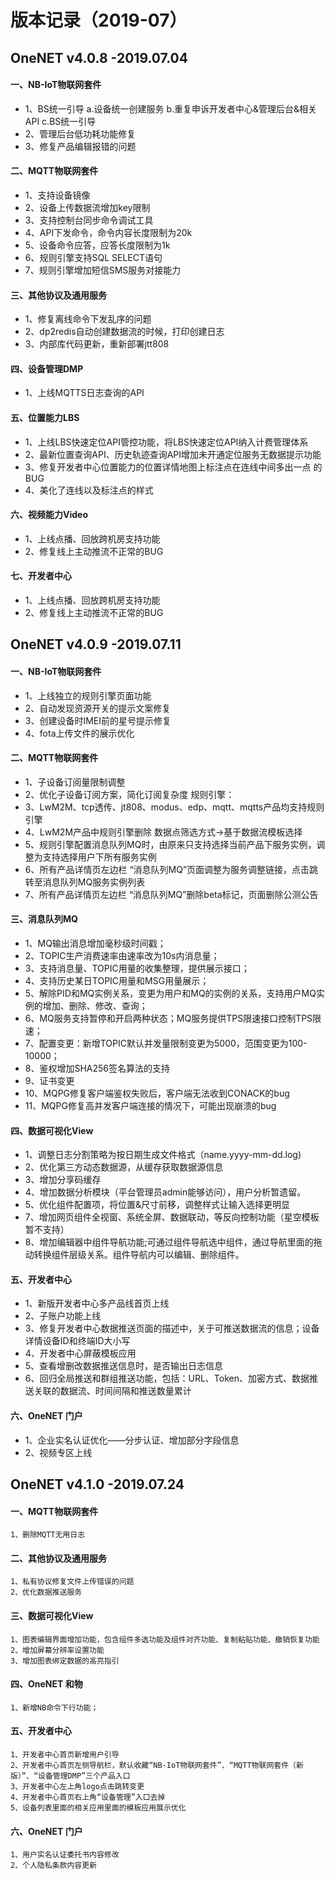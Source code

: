 # 版本记录（2019-07）

## OneNET v4.0.8 -2019.07.04

#### 一、NB-IoT物联网套件

- 1、BS统一引导
      a.设备统一创建服务
      b.重复申诉开发者中心&管理后台&相关API
      c.BS统一引导
- 2、管理后台低功耗功能修复
- 3、修复产品编辑报错的问题

#### 二、MQTT物联网套件

 - 1、支持设备镜像
 - 2、设备上传数据流增加key限制
 - 3、支持控制台同步命令调试工具
 - 4、API下发命令，命令内容长度限制为20k
 - 5、设备命令应答，应答长度限制为1k
 - 6、规则引擎支持SQL SELECT语句
 - 7、规则引擎增加短信SMS服务对接能力

#### 三、其他协议及通用服务

- 1、修复离线命令下发乱序的问题
- 2、dp2redis自动创建数据流的时候，打印创建日志
- 3、内部库代码更新，重新部署jtt808

#### 四、设备管理DMP

- 1、上线MQTTS日志查询的API

#### 五、位置能力LBS

- 1、上线LBS快速定位API管控功能，将LBS快速定位API纳入计费管理体系
- 2、最新位置查询API、历史轨迹查询API增加未开通定位服务无数据提示功能
- 3、修复开发者中心位置能力的位置详情地图上标注点在连线中间多出一点 的BUG
- 4、美化了连线以及标注点的样式

#### 六、视频能力Video

- 1、上线点播、回放跨机房支持功能
- 2、修复线上主动推流不正常的BUG

#### 七、开发者中心

- 1、上线点播、回放跨机房支持功能
- 2、修复线上主动推流不正常的BUG

## OneNET v4.0.9 -2019.07.11

#### 一、NB-IoT物联网套件

- 1、上线独立的规则引擎页面功能
- 2、自动发现资源开关的提示文案修复
- 3、创建设备时IMEI前的星号提示修复
- 4、fota上传文件的展示优化

#### 二、MQTT物联网套件

 - 1、子设备订阅量限制调整
 - 2、优化子设备订阅方案，简化订阅复杂度
规则引擎：
 - 3、LwM2M、tcp透传、jt808、modus、edp、mqtt、mqtts产品均支持规则引擎
 - 4、LwM2M产品中规则引擎删除 数据点筛选方式->基于数据流模板选择
 - 5、规则引擎配置消息队列MQ时，由原来只支持选择当前产品下服务实例，调整为支持选择用户下所有服务实例
 - 6、所有产品详情页左边栏 “消息队列MQ”页面调整为服务调整链接，点击跳转至消息队列MQ服务实例列表
 - 7、所有产品详情页左边栏 “消息队列MQ”删除beta标记，页面删除公测公告

#### 三、消息队列MQ

- 1、MQ输出消息增加毫秒级时间戳；
- 2、TOPIC生产消费速率由速率改为10s内消息量；
- 3、支持消息量、TOPIC用量的收集整理，提供展示接口；
- 4、支持历史某日TOPIC用量和MSG用量展示；
- 5、解除PID和MQ实例关系，变更为用户和MQ的实例的关系，支持用户MQ实例的增加、删除、修改、查询；
- 6、MQ服务支持暂停和开启两种状态；MQ服务提供TPS限速接口控制TPS限速；
- 7、配置变更：新增TOPIC默认并发量限制变更为5000，范围变更为100-10000；
- 8、鉴权增加SHA256签名算法的支持
- 9、证书变更
- 10、MQPG修复客户端鉴权失败后，客户端无法收到CONACK的bug
- 11、MQPG修复高并发客户端连接的情况下，可能出现崩溃的bug

#### 四、数据可视化View

- 1、调整日志分割策略为按日期生成文件格式（name.yyyy-mm-dd.log)
- 2、优化第三方动态数据源，从缓存获取数据源信息
- 3、增加分享码缓存
- 4、增加数据分析模块（平台管理员admin能够访问），用户分析暂遗留。
- 5、优化组件配置项，将位置&尺寸前移，调整样式让输入选择更明显
- 7、增加网页组件全视窗、系统全屏、数据联动，等反向控制功能（星空模板暂不支持）
- 8、增加编辑器中组件导航功能;可通过组件导航选中组件，通过导航里面的拖动转换组件层级关系。组件导航内可以编辑、删除组件。

#### 五、开发者中心

- 1、新版开发者中心多产品线首页上线
- 2、子账户功能上线
- 3、修复开发者中心数据推送页面的描述中，关于可推送数据流的信息；设备详情设备ID和终端ID大小写
- 4、开发者中心屏蔽模板应用
- 5、查看增删改数据推送信息时，是否输出日志信息
- 6、回归全局推送和群组推送功能，包括：URL、Token、加密方式、数据推送关联的数据流、时间间隔和推送数量累计

#### 六、OneNET 门户

- 1、企业实名认证优化——分步认证、增加部分字段信息
- 2、视频专区上线

## OneNET v4.1.0 -2019.07.24

#### 一、MQTT物联网套件

	1、删除MQTT无用日志

#### 二、其他协议及通用服务

	1、私有协议修复文件上传错误的问题
	2、优化数据推送服务

#### 三、数据可视化View

	1、图表编辑界面增加功能，包含组件多选功能及组件对齐功能、复制粘贴功能、撤销恢复功能
	2、增加屏幕分辨率设置功能
	3、增加图表绑定数据的高亮指引

#### 四、OneNET 和物

	1、新增NB命令下行功能；

#### 五、开发者中心

	1、开发者中心首页新增用户引导
	2、开发者中心首页左侧导航栏，默认收藏“NB-IoT物联网套件”、“MQTT物联网套件（新版）”、“设备管理DMP”三个产品入口
	3、开发者中心左上角logo点击跳转变更
	4、开发者中心首页右上角“设备管理”入口去掉
	5、设备列表里面的相关应用里面的模板应用展示优化

#### 六、OneNET 门户

	1、用户实名认证委托书内容修改
	2、个人隐私条款内容更新